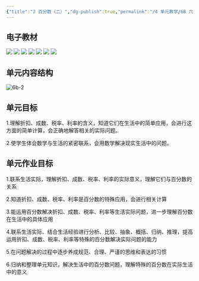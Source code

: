 ```yaml
---
{"title":"2 百分数（二）","dg-publish":true,"permalink":"/4 单元教学/6B 六下/2 百分数（二）/","dgPassFrontmatter":true,"noteIcon":""}
---
```




## 电子教材

<p class="grid-4">
	<img loading="lazy" decoding="async" src="https://book.pep.com.cn/1221001602141/files/mobile/14.jpg">
	<img loading="lazy" decoding="async" src="https://book.pep.com.cn/1221001602141/files/mobile/15.jpg">
	<img loading="lazy" decoding="async" src="https://book.pep.com.cn/1221001602141/files/mobile/16.jpg">
	<img loading="lazy" decoding="async" src="https://book.pep.com.cn/1221001602141/files/mobile/17.jpg">
	<img loading="lazy" decoding="async" src="https://book.pep.com.cn/1221001602141/files/mobile/18.jpg">
	<img loading="lazy" decoding="async" src="https://book.pep.com.cn/1221001602141/files/mobile/19.jpg">
	<img loading="lazy" decoding="async" src="https://book.pep.com.cn/1221001602141/files/mobile/20.jpg">
</p>


## 单元内容结构

![6b-2](https://r2.edui123.com/2023/05/6b-2.png)

## 单元目标

1.理解折扣、成数、税率、利率的含义，知道它们在生活中的简单应用，会进行这方面的简单计算，会正确地解答相关的实际问题。

2.使学生体会数学与生活的紧密联系，会用数学解决现实生活中的问题。

## 单元作业目标

1.联系生活实际，理解折扣、成数、税率、利率的实际意义，理解它们与百分数的关系

2.知道折扣、成数、税率、利率是百分数的特殊应用，会进行相关计算

3.能运用百分数解决折扣、成数、税率、利率等生活实际问题，进一步理解百分数在生活中的具体应用

4.联系生活实际、结合生活经验进行分析、比较、抽象、概括、归纳、推理，提高运用折扣、成数、税率、利率等特殊的百分数解决实际问题的能力

5.在问题解决的过程中逐步养成规范、合理、严谨的思维和表达的习惯

6.归纳和整理单元知识，解决生活中的百分数问题，理解特殊的百分数在实际生活中的意义

